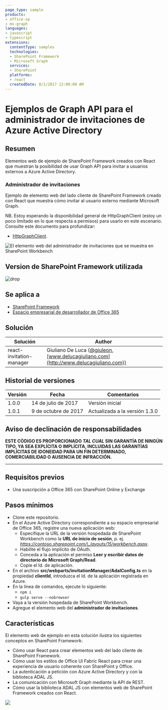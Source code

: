 ```yaml
---
page_type: sample
products:
- office-sp
- ms-graph
languages:
- javascript
- typescript
extensions:
  contentType: samples
  technologies:
  - SharePoint Framework
  - Microsoft Graph
  services:
  - SharePoint
  platforms:
  - react
  createdDate: 8/1/2017 12:00:00 AM
---
```

# Ejemplos de Graph API para el administrador de invitaciones de Azure Active Directory

## Resumen

Elementos web de ejemplo de SharePoint Framework creados con React que muestran la posibilidad de usar Graph API para invitar a usuarios externos a Azure Active Directory.

### Administrador de invitaciones

Ejemplo de elemento web del lado cliente de SharePoint Framework creado con React que muestra cómo invitar al usuario externo mediante Microsoft Graph.

NB. Estoy esperando la disponibilidad general de HttpGraphClient (estoy un poco limitado en lo que respecta a permisos) para usarlo en este escenario.
Consulte este documento para profundizar:
* [HttpGraphClient](https://docs.microsoft.com/sharepoint/dev/spfx/web-parts/guidance/call-microsoft-graph-from-your-web-part).

![El elemento web del administrador de invitaciones que se muestra en SharePoint Workbench](./assets/SPFx-Invitation-Manager.gif)

## Version de SharePoint Framework utilizada 
![drop](https://img.shields.io/badge/drop-1.3.0-green.svg)

## Se aplica a

* [SharePoint Framework](https://docs.microsoft.com/sharepoint/dev/spfx/sharepoint-framework-overview)
* [Espacio empresarial de desarrollador de Office 365](https://docs.microsoft.com/sharepoint/dev/spfx/set-up-your-developer-tenant)

## Solución

Solución|Author
--------|---------
react-invitation-manager|Giuliano De Luca ([@giuleon](https://twitter.com/giuleon), [www.delucagiuliano.com](http://www.delucagiuliano.com))

## Historial de versiones

Versión|Fecha|Comentarios
-------|----|--------
1.0.0|14 de julio de 2017|Versión inicial
1.0.1|9 de octubre de 2017|Actualizada a la versión 1.3.0

## Aviso de declinación de responsabilidades
**ESTE CÓDIGO ES PROPORCIONADO *TAL CUAL* SIN GARANTÍA DE NINGÚN TIPO, YA SEA EXPLÍCITA O IMPLÍCITA, INCLUIDAS LAS GARANTÍAS IMPLÍCITAS DE IDONEIDAD PARA UN FIN DETERMINADO, COMERCIABILIDAD O AUSENCIA DE INFRACCIÓN.**

---

## Requisitos previos

- Una suscripción a Office 365 con SharePoint Online y Exchange

## Pasos mínimos

- Clone este repositorio.
- En el Azure Active Directory correspondiente a su espacio empresarial de Office 365, registre una nueva aplicación web:
  - Especifique la URL de la versión hospedada de SharePoint Workbench como la **URL de inicio de sesión**, p. ej. *https://contoso.sharepoint.com/\_layouts/15/workbench.aspx*.
  - Habilite el flujo implícito de OAuth.
  - Conceda a la aplicación el permiso **Leer y escribir datos de directorio de Microsoft Graph/Read**.
  - Copie el Id. de aplicación.
- En el archivo **src/webparts/invitationManager/AdalConfig.ts** en la propiedad **clientId**, introduzca el Id. de la aplicación registrada en Azure.
- En la línea de comandos, ejecute lo siguiente:
  - `npm i`
  - `gulp serve --nobrowser`
- Vaya a la versión hospedada de SharePoint Workbench.
- Agregue el elemento web del **administrador de invitaciones**.

## Características

El elemento web de ejemplo en esta solución ilustra los siguientes conceptos en SharePoint Framework:

- Cómo usar React para crear elementos web del lado cliente de SharePoint Framework.
- Cómo usar los estilos de Office UI Fabric React para crear una experiencia de usuario coherente con SharePoint y Office.
- La autenticación a petición con Azure Active Directory y con la biblioteca ADAL JS.
- La comunicación con Microsoft Graph mediante la API de REST.
- Cómo usar la biblioteca ADAL JS con elementos web de SharePoint Framework creados con React.

![](https://pnptelemetry.azurewebsites.net/sp-dev-fx-webparts/samples/react-invitation-manager)
